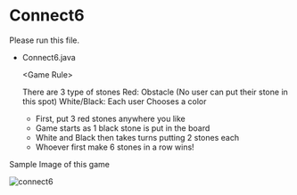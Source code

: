 # Connect6

Please run this file.
- Connect6.java

  \<Game Rule\>

  There are 3 type of stones
  Red: Obstacle (No user can put their stone in this spot)
  White/Black: Each user Chooses a color

  - First, put 3 red stones anywhere you like
  - Game starts as 1 black stone is put in the board
  - White and Black then takes turns putting 2 stones each
  - Whoever first make 6 stones in a row wins!

Sample Image of this game

![connect6](https://github.com/user-attachments/assets/0d5653d0-af1f-40da-b9bc-715b9c2fc6e3)
